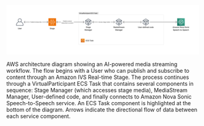 <img src="vp-arch-example-nova-s2s.png" alt="AWS architecture diagram" />

AWS architecture diagram showing an AI-powered media streaming workflow. The flow begins with a User who can publish and subscribe to content through an Amazon IVS Real-time Stage. The process continues through a VirtualParticipant ECS Task that contains several components in sequence: Stage Manager (which accesses stage media), MediaStream Manager, User-defined code, and finally connects to Amazon Nova Sonic Speech-to-Speech service. An ECS Task component is highlighted at the bottom of the diagram. Arrows indicate the directional flow of data between each service component.
